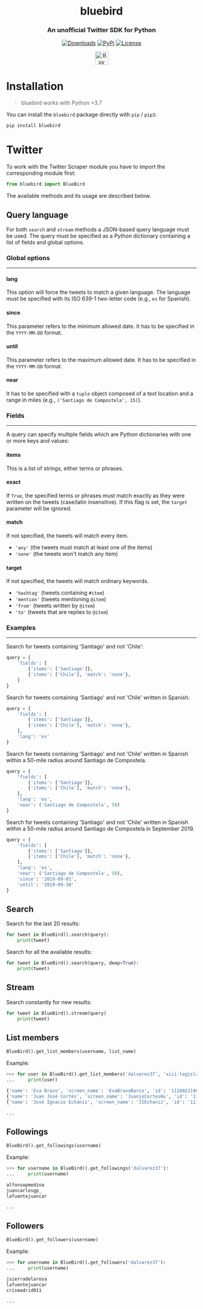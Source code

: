 <h1 align="center">
<b>bluebird</b>
</h1>

<h3 align="center">
<b>An unofficial Twitter SDK for Python</b>
</h3>

<p align="center">
    <a href="https://pepy.tech/project/bluebird/"><img alt="Downloads" src="https://img.shields.io/badge/dynamic/json?style=flat-square&maxAge=3600&label=downloads&query=$.total_downloads&url=https://api.pepy.tech/api/projects/bluebird"></a>
    <a href="https://pypi.python.org/pypi/bluebird/"><img alt="PyPi" src="https://img.shields.io/pypi/v/bluebird.svg?style=flat-square"></a>
    <!--<a href="https://github.com/brunneis/pygram/releases"><img alt="GitHub releases" src="https://img.shields.io/github/release/brunneis/bluebird.svg?style=flat-square"></a>-->
    <a href="https://github.com/brunneis/bluebird/blob/master/LICENSE"><img alt="License" src="https://img.shields.io/github/license/brunneis/bluebird.svg?style=flat-square&color=green"></a>
</p>

<p align="center">
    <a href="https://www.buymeacoffee.com/brunneis" target="_blank"><img src="https://cdn.buymeacoffee.com/buttons/default-orange.png" alt="Buy Me A Coffee" height="35px"></a>
</p>

# Installation

> bluebird works with Python +3.7

You can install the `bluebird` package directly with `pip` / `pip3`:

```bash
pip install bluebird
```

# Twitter

To work with the Twitter Scraper module you have to import the corresponding module first:

```python
from bluebird import BlueBird
```

The available methods and its usage are described below.

## Query language

For both `search` and `stream` methods a JSON-based query language must be used.
The query must be specified as a Python dictionary containing a list of fields and global options.

### Global options

---

#### lang

This option will force the tweets to match a given language. The language must be specified with its ISO 639-1 two-letter code (e.g., `es` for Spanish).

#### since

This parameter refers to the minimum allowed date. It has to be specified in the `YYYY-MM-DD` format.

#### until

This parameter refers to the maximum allowed date. It has to be specified in the `YYYY-MM-DD` format.

#### near

It has to be specified with a `tuple` object composed of a text location and a range in miles (e.g., `('Santiago de Compostela', 15)`).

### Fields

---

A query can specify multiple fields which are Python dictionaries with one or more keys and values:

#### items

This is a list of strings, either terms or phrases.

#### exact

If `True`, the specified terms or phrases must match exactly as they were written on the tweets (case/latin insensitive). If this flag is set, the `target` parameter will be ignored.

#### match

If not specified, the tweets will match every item.

- `'any'` (the tweets must match at least one of the items)
- `'none'` (the tweets won't match any item)

#### target

If not specified, the tweets will match ordinary keywords.

- `'hashtag'` (tweets containing `#item`)
- `'mention'` (tweets mentioning `@item`)
- `'from'` (tweets written by `@item`)
- `'to'` (tweets that are replies to `@item`)

### Examples

---

Search for tweets containing 'Santiago' and not 'Chile':

```python
query = {
    'fields': [
        {'items': ['Santiago']},
        {'items': ['Chile'], 'match': 'none'},
    ]
}
```

Search for tweets containing 'Santiago' and not 'Chile' written in Spanish:

```python
query = {
    'fields': [
        {'items': ['Santiago']},
        {'items': ['Chile'], 'match': 'none'},
    ],
    'lang': 'es'
}
```

Search for tweets containing 'Santiago' and not 'Chile' written in Spanish within a 50-mile radius around Santiago de Compostela.

```python
query = {
    'fields': [
        {'items': ['Santiago']},
        {'items': ['Chile'], 'match': 'none'},
    ],
    'lang': 'es',
    'near': ('Santiago de Compostela', 50)
}
```

Search for tweets containing 'Santiago' and not 'Chile' written in Spanish within a 50-mile radius around Santiago de Compostela in September 2019.

```python
query = {
    'fields': [
        {'items': ['Santiago']},
        {'items': ['Chile'], 'match': 'none'},
    ],
    'lang': 'es',
    'near': ('Santiago de Compostela', 50),
    'since': '2019-09-01',
    'until': '2019-09-30'
}
```

## Search

Search for the last 20 results:

```python
for tweet in BlueBird().search(query):
    print(tweet)
```

Search for all the available results:

```python
for tweet in BlueBird().search(query, deep=True):
    print(tweet)
```

## Stream

Search constantly for new results:

```python
for tweet in BlueBird().stream(query)
    print(tweet)
```

## List members

```python
BlueBird().get_list_members(username, list_name)
```

Example:

```python
>>> for user in BlueBird().get_list_members('dalvarez37', 'xiii-legislatura-congreso'):
...     print(user)

{'name': 'Eva Bravo', 'screen_name': 'EvaBravoBarco', 'id': '1116022190154113030'}
{'name': 'Juan José Cortés', 'screen_name': 'JuanjoCortesHu', 'id': '1110994911741050888'}
{'name': 'José Ignacio Echániz', 'screen_name': 'JIEchaniz', 'id': '1110628846242594820'}

...
```

## Followings

```python
BlueBird().get_followings(username)
```

Example:

```python
>>> for username in BlueBird().get_followings('dalvarez37'):
...     print(username)

alfonsopmedina
juancarlosgp_
lafuentejuancar

...
```

## Followers

```python
BlueBird().get_followers(username)
```

Example:

```python
>>> for username in BlueBird().get_followers('dalvarez37'):
...     print(username)

jsierradelarosa
lafuentejuancar
crismadrid011

...
```
